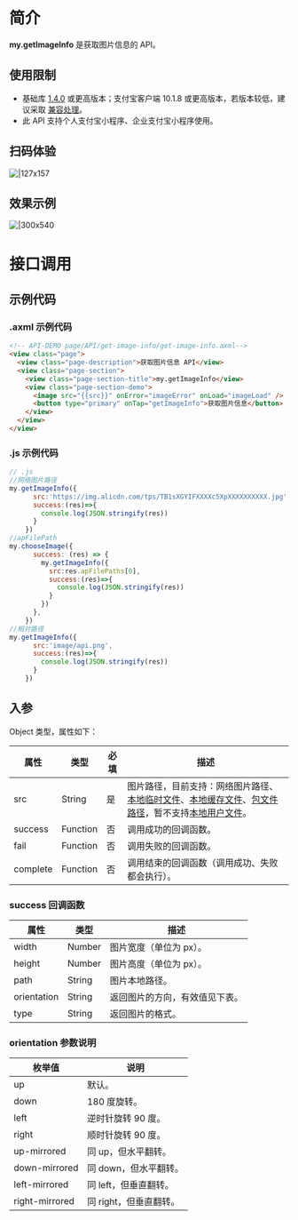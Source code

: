 
# 简介
**my.getImageInfo** 是获取图片信息的 API。

## 使用限制

- 基础库 [1.4.0](https://opendocs.alipay.com/mini/framework/lib) 或更高版本；支付宝客户端 10.1.8 或更高版本，若版本较低，建议采取 [兼容处理](/mini/framework/compatibility)。 
- 此 API 支持个人支付宝小程序、企业支付宝小程序使用。

## 扫码体验
![|127x157](https://cdn.nlark.com/yuque/0/2021/jpeg/179989/1625191567539-f1858c43-e4a1-4140-a9fb-4bcaf76ce8b3.jpeg#align=left&display=inline&height=157&margin=%5Bobject%20Object%5D&name=1.jpeg&originHeight=157&originWidth=127&size=19988&status=done&style=stroke&width=127)

## 效果示例
![|300x540](https://cdn.nlark.com/yuque/0/2021/gif/179989/1625191577132-ffa7b7bd-5fab-4f7c-9593-37ddca3bb9ba.gif#align=left&display=inline&height=540&margin=%5Bobject%20Object%5D&name=2.gif&originHeight=540&originWidth=300&size=177212&status=done&style=stroke&width=300)

# 接口调用

## 示例代码

### .axml 示例代码
```html
<!-- API-DEMO page/API/get-image-info/get-image-info.axml-->
<view class="page">
  <view class="page-description">获取图片信息 API</view>
  <view class="page-section">
    <view class="page-section-title">my.getImageInfo</view>
    <view class="page-section-demo">
      <image src="{{src}}" onError="imageError" onLoad="imageLoad" />
      <button type="primary" onTap="getImageInfo">获取图片信息</button>
    </view>
  </view>
</view>
```

### .js 示例代码
```javascript
// .js
//网络图片路径
my.getImageInfo({
      src:'https://img.alicdn.com/tps/TB1sXGYIFXXXXc5XpXXXXXXXXXX.jpg',
      success:(res)=>{
        console.log(JSON.stringify(res))
      }
    })
//apFilePath
my.chooseImage({
      success: (res) => {
        my.getImageInfo({
          src:res.apFilePaths[0],
          success:(res)=>{
            console.log(JSON.stringify(res))
          }
        })
      },
    })
//相对路径
my.getImageInfo({
      src:'image/api.png',
      success:(res)=>{
        console.log(JSON.stringify(res))
      }
    })
```

## 入参
Object 类型，属性如下：

| **属性** | **类型** | **必填** | **描述** |
| --- | --- | --- | --- |
| src | String | 是 | 图片路径，目前支持：网络图片路径、[本地临时文件](https://opendocs.alipay.com/mini/03dt4s#%E6%9C%AC%E5%9C%B0%E4%B8%B4%E6%97%B6%E6%96%87%E4%BB%B6)、[本地缓存文件](https://opendocs.alipay.com/mini/03dt4s#%E6%9C%AC%E5%9C%B0%E7%BC%93%E5%AD%98%E6%96%87%E4%BB%B6)、[包文件路径](https://opendocs.alipay.com/mini/03dt4s#%E4%BB%A3%E7%A0%81%E5%8C%85%E6%96%87%E4%BB%B6)，暂不支持[本地用户文件](https://opendocs.alipay.com/mini/03dt4s#%E6%9C%AC%E5%9C%B0%E7%94%A8%E6%88%B7%E6%96%87%E4%BB%B6)。 |
| success | Function | 否 | 调用成功的回调函数。 |
| fail | Function | 否 | 调用失败的回调函数。 |
| complete | Function | 否 | 调用结束的回调函数（调用成功、失败都会执行）。 |


### success 回调函数
| **属性** | **类型** | **描述** |
| --- | --- | --- |
| width | Number | 图片宽度（单位为 px）。 |
| height | Number | 图片高度（单位为 px）。 |
| path | String | 图片本地路径。 |
| orientation | String | 返回图片的方向，有效值见下表。 |
| type | String | 返回图片的格式。 |


### orientation 参数说明
| **枚举值** | **说明** |
| --- | --- |
| up | 默认。 |
| down | 180 度旋转。 |
| left | 逆时针旋转 90 度。 |
| right | 顺时针旋转 90 度。 |
| up-mirrored	 | 同 up，但水平翻转。 |
| down-mirrored	 | 同 down，但水平翻转。 |
| left-mirrored	 | 同 left，但垂直翻转。 |
| right-mirrored	 | 同 right，但垂直翻转。 |

